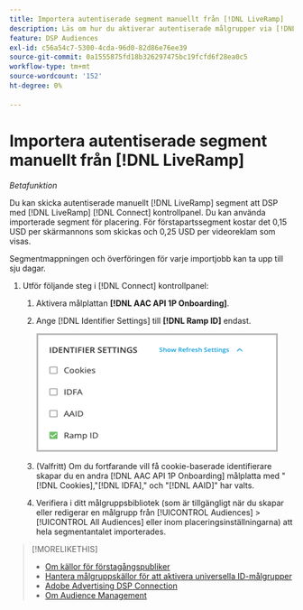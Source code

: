```yaml
---
title: Importera autentiserade segment manuellt från [!DNL LiveRamp]
description: Läs om hur du aktiverar autentiserade målgrupper via [!DNL LiveRamp].
feature: DSP Audiences
exl-id: c56a54c7-5300-4cda-96d0-82d86e76ee39
source-git-commit: 0a1555875fd18b326297475bc19fcfd6f28ea0c5
workflow-type: tm+mt
source-wordcount: '152'
ht-degree: 0%

---
```


# Importera autentiserade segment manuellt från [!DNL LiveRamp]

*Betafunktion*

Du kan skicka autentiserade manuellt [!DNL LiveRamp] segment att DSP med [!DNL LiveRamp] [!DNL Connect] kontrollpanel. Du kan använda importerade segment för placering. För förstapartssegment kostar det 0,15 USD per skärmannons som skickas och 0,25 USD per videoreklam som visas.

Segmentmappningen och överföringen för varje importjobb kan ta upp till sju dagar.

<!--Is this first step relevant for this process?

1. For measurement using [[!DNL Adobe] [!DNL Analytics for Advertising]](/help/integrations/analytics/overview.md):

   1. Complete all [prerequisites for implementing [!DNL Analytics for Advertising]](/help/integrations/analytics/prerequisites.md) and make sure that the [AMO ID and EF ID](/help/integrations/analytics/ids.md) are being populated in your tracking URLs.
   
   1. [Maybe just add a param to existing tag] Deploy a second JavaScript tag for [!DNL RampIDs] on your webpages to match onsite events to ad impressions. Contact your Adobe Account Team to get the tag and instructions for where to implement it.

 -->

1. Utför följande steg i [!DNL Connect] kontrollpanel:

   1. Aktivera målplattan **[!DNL AAC API 1P Onboarding]**.

   1. Ange [!DNL Identifier Settings] till **[!DNL Ramp ID]** endast.

      ![Identifieringsinställningar](/help/dsp/assets/liveramp-tile-settings.png)

   1. (Valfritt) Om du fortfarande vill få cookie-baserade identifierare skapar du en andra [!DNL AAC API 1P Onboarding] målplatta med &quot;[!DNL Cookies],&quot;[!DNL IDFA],&quot; och &quot;[!DNL AAID]&quot; har valts.

   1. Verifiera i ditt målgruppsbibliotek (som är tillgängligt när du skapar eller redigerar en målgrupp från [!UICONTROL Audiences] > [!UICONTROL All Audiences] eller inom placeringsinställningarna) att hela segmentantalet importerades.

>[!MORELIKETHIS]
>
>* [Om källor för förstagångspubliker](source-about.md)
>* [Hantera målgruppskällor för att aktivera universella ID-målgrupper](source-manage.md)
>* [Adobe Advertising DSP Connection](https://experienceleague.adobe.com/docs/experience-platform/destinations/catalog/advertising/adobe-advertising-cloud-connection.html)
>* [Om Audience Management](/help/dsp/audiences/audience-about.md)
